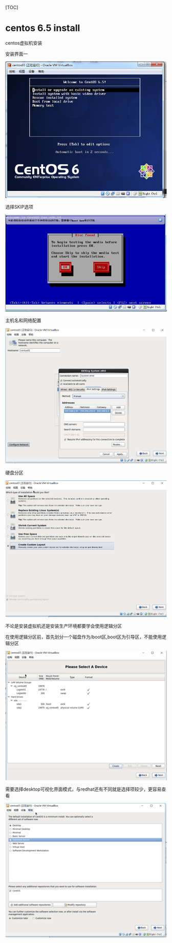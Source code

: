 [TOC]

# centos 6.5 install





centos虚拟机安装 

安装界面一

![img](../img_src/6afa5a74d15c4bc686c52936de3c82e2/clipboard.png)

选择SKIP选项

![img](../img_src/ce8b2b6ee1664c3883d80dc6233c2994/clipboard.png)

主机名和网络配置

![img](../img_src/4e8506e7b8b7429d87d2790a30524921/clipboard.png)

硬盘分区

![img](../img_src/970910752f4e4d94b1a0f38690eb6385/clipboard.png)

不论是安装虚拟机还是安装生产环境都要学会使用逻辑分区

在使用逻辑分区前，首先划分一个磁盘作为/boot区,boot区为引导区，不能使用逻辑分区

![img](../img_src/dcea02cc0f9741ecb47a175b662cbc56/clipboard.png)

需要选择desktop可视化界面模式，与redhat还有不同就是选择项较少，更容易查看

![img](../img_src/32df6ea30301421988791f6ac492f40c/clipboard.png)